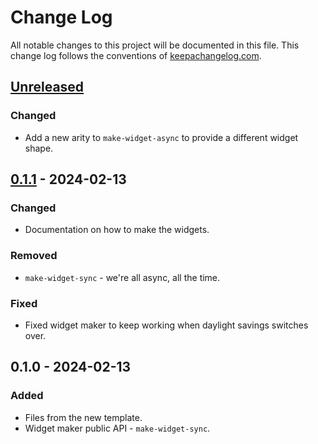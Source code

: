 # Change Log
All notable changes to this project will be documented in this file. This change log follows the conventions of [keepachangelog.com](http://keepachangelog.com/).

## [Unreleased]
### Changed
- Add a new arity to `make-widget-async` to provide a different widget shape.

## [0.1.1] - 2024-02-13
### Changed
- Documentation on how to make the widgets.

### Removed
- `make-widget-sync` - we're all async, all the time.

### Fixed
- Fixed widget maker to keep working when daylight savings switches over.

## 0.1.0 - 2024-02-13
### Added
- Files from the new template.
- Widget maker public API - `make-widget-sync`.

[Unreleased]: https://sourcehost.site/your-name/estudo-clojure-blackjack/compare/0.1.1...HEAD
[0.1.1]: https://sourcehost.site/your-name/estudo-clojure-blackjack/compare/0.1.0...0.1.1
